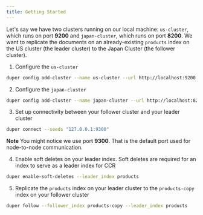 ```yaml
---
title: Getting Started
---
```


Let's say we have two clusters running on our local machine: `us-cluster`, which runs on port **9200** and `japan-cluster`, which runs on port **8200**. We want to replicate the documents on an already-existing `products` index on the US cluster (the leader cluster) to the Japan Cluster (the follower cluster).

1. Configure the `us-cluster`

```sh
duper config add-cluster --name us-cluster --url http://localhost:9200 --role leader
```

2. Configure the `japan-cluster` 

```sh
duper config add-cluster --name japan-cluster --url http://localhost:8200 --role follower
```

3. Set up connectivity between your follower cluster and your leader cluster

```sh
duper connect --seeds "127.0.0.1:9300"
```

**Note** You might notice we use port **9300**. That is the default port used for node-to-node communication.

4. Enable soft deletes on your leader index. Soft deletes are required for an index to serve as a leader index for CCR

```sh
duper enable-soft-deletes --leader_index products
```

5. Replicate the `products` index on your leader cluster to the `products-copy` index on your follower cluster

```sh
duper follow --follower_index products-copy --leader_index products
```
